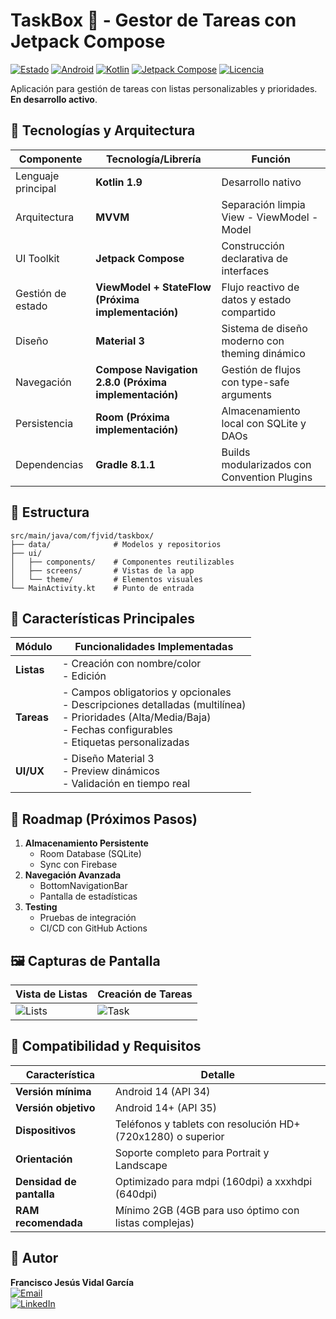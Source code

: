 # TaskBox 📝 - Gestor de Tareas con Jetpack Compose

[![Estado](https://img.shields.io/badge/Estado-🚧_En_Desarrollo-orange)](https://github.com/tu-usuario/taskbox)
[![Android](https://img.shields.io/badge/Android-3DDC84?logo=android&logoColor=white)](https://developer.android.com)
[![Kotlin](https://img.shields.io/badge/Kotlin-7F52FF?logo=kotlin&logoColor=white)](https://kotlinlang.org/)
[![Jetpack Compose](https://img.shields.io/badge/Jetpack_Compose-4285F4?logo=jetpack-compose&logoColor=white)](https://developer.android.com/jetpack/compose)
[![Licencia](https://img.shields.io/badge/Licencia-MIT-yellow)](https://opensource.org/licenses/MIT)

Aplicación para gestión de tareas con listas personalizables y prioridades. **En desarrollo activo**.

## 🔧 Tecnologías y Arquitectura

| Componente           | Tecnología/Librería                                                                 | Función                                                                 |
|----------------------|-------------------------------------------------------------------------------------|-------------------------------------------------------------------------|
| Lenguaje principal   | **Kotlin 1.9**                                                                      | Desarrollo nativo                              |
| Arquitectura         | **MVVM**                                                                            | Separación limpia View - ViewModel - Model                             |
| UI Toolkit           | **Jetpack Compose**                                                | Construcción declarativa de interfaces                                 |
| Gestión de estado    | **ViewModel + StateFlow (Próxima implementación)**                                                           | Flujo reactivo de datos y estado compartido                            |
| Diseño               | **Material 3**                                                                      | Sistema de diseño moderno con theming dinámico                         |
| Navegación           | **Compose Navigation 2.8.0 (Próxima implementación)**                                                        | Gestión de flujos con type-safe arguments                              |
| Persistencia         | **Room (Próxima implementación)**                                                   | Almacenamiento local con SQLite y DAOs                                 |
| Dependencias         | **Gradle 8.1.1**                                                                    | Builds modularizados con Convention Plugins                            |


## 📂 Estructura
```text
src/main/java/com/fjvid/taskbox/
├── data/              # Modelos y repositorios  
├── ui/
│   ├── components/    # Componentes reutilizables
│   ├── screens/       # Vistas de la app
│   └── theme/         # Elementos visuales
└── MainActivity.kt    # Punto de entrada   
```

## 📌 Características Principales
| Módulo           | Funcionalidades Implementadas                |
|------------------|----------------------------------------------|
| **Listas**       | - Creación con nombre/color <br> - Edición   |
| **Tareas**       | - Campos obligatorios y opcionales <br> - Descripciones detalladas (multilínea) <br> - Prioridades (Alta/Media/Baja) <br> - Fechas configurables <br> - Etiquetas personalizadas |
| **UI/UX**        | - Diseño Material 3 <br> - Preview dinámicos <br> - Validación en tiempo real |


## 🚧 Roadmap (Próximos Pasos)
1. **Almacenamiento Persistente**  
   - Room Database (SQLite)
   - Sync con Firebase
2. **Navegación Avanzada**  
   - BottomNavigationBar
   - Pantalla de estadísticas
3. **Testing**  
   - Pruebas de integración
   - CI/CD con GitHub Actions

## 🖼️ Capturas de Pantalla
| Vista de Listas | Creación de Tareas |
|-----------------|--------------------|
| ![Lists](url_img)| ![Task](url_img)   |

## 📱 Compatibilidad y Requisitos

| Característica          | Detalle                                                                 |
|-------------------------|-------------------------------------------------------------------------|
| **Versión mínima**      | Android 14 (API 34)                                                    |
| **Versión objetivo**    | Android 14+ (API 35)                                                   |
| **Dispositivos**        | Teléfonos y tablets con resolución HD+ (720x1280) o superior           |
| **Orientación**         | Soporte completo para Portrait y Landscape                             |
| **Densidad de pantalla**| Optimizado para mdpi (160dpi) a xxxhdpi (640dpi)                       |
| **RAM recomendada**     | Mínimo 2GB (4GB para uso óptimo con listas complejas)         

## 👤 Autor

**Francisco Jesús Vidal García**  
[![Email](https://img.shields.io/badge/📧_Email-fjvidalgarcia%40gmail.com-%23007EC6?style=flat&logo=gmail&logoColor=white)](mailto:fjvidalgarcia@gmail.com)  
[![LinkedIn](https://img.shields.io/badge/🔗_LinkedIn-Francisco_Vidal-%230A66C2?style=flat&logo=linkedin&logoColor=white)](https://www.linkedin.com/in/francisco-jes%C3%BAs-vidal-garc%C3%ADa-174189336/)

